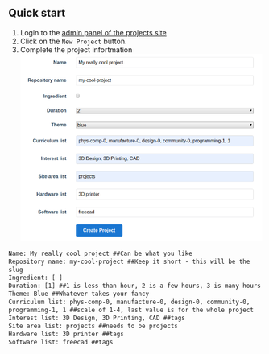 ## Quick start

1. Login to the [admin panel of the projects site](https://learning-admin.raspberrypi.org/admin/projects)
2. Click on the `New Project` button.
3. Complete the project infortmation
![create-project.png](images/create-project.png)
```text
Name: My really cool project ##Can be what you like
Repository name: my-cool-project ##Keep it short - this will be the slug
Ingredient: [ ]
Duration: [1] ##1 is less than hour, 2 is a few hours, 3 is many hours
Theme: Blue ##Whatever takes your fancy
Curriculum list: phys-comp-0, manufacture-0, design-0, community-0, programming-1, 1 ##scale of 1-4, last value is for the whole project
Interest list: 3D Design, 3D Printing, CAD ##tags
Site area list: projects ##needs to be projects 
Hardware list: 3D printer ##tags
Software list: freecad ##tags
```
